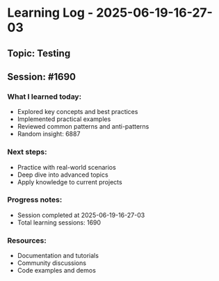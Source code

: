 # Learning Log - 2025-06-19-16-27-03

## Topic: Testing
## Session: #1690

### What I learned today:
- Explored key concepts and best practices
- Implemented practical examples  
- Reviewed common patterns and anti-patterns
- Random insight: 6887

### Next steps:
- Practice with real-world scenarios
- Deep dive into advanced topics
- Apply knowledge to current projects

### Progress notes:
- Session completed at 2025-06-19-16-27-03
- Total learning sessions: 1690

### Resources:
- Documentation and tutorials
- Community discussions
- Code examples and demos
